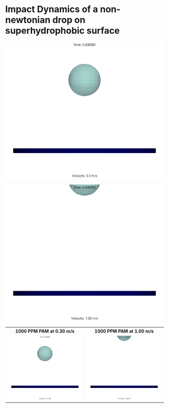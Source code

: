 # Impact Dynamics of a non-newtonian drop on superhydrophobic surface

![1000 PPM PAM at 0.30 m/s](imgs/0.3mps.gif)

![1000 PPM PAM at 1.00 m/s](imgs/1.0mps.gif)

<table>
  <tr>
    <th>1000 PPM PAM at 0.30 m/s</th>
    <th>1000 PPM PAM at 1.00 m/s</th>
  </tr>
  <tr>
    <td><img src="imgs/0.3mps.gif" alt="1000 PPM PAM at 0.30 m/s"></td>
    <td><img src="imgs/1.0mps.gif" alt="1000 PPM PAM at 1.00 m/s"></td>
  </tr>
</table>